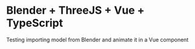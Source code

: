 # Blender + ThreeJS + Vue + TypeScript

Testing importing model from Blender and animate it in a Vue component

